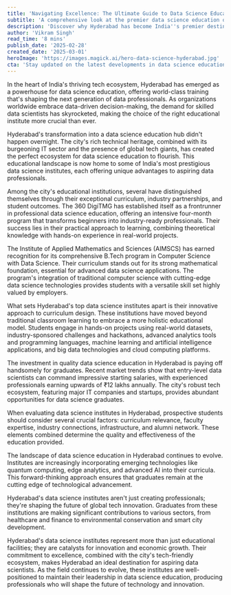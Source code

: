 ```yaml
---
title: 'Navigating Excellence: The Ultimate Guide to Data Science Education in Hyderabad''s Top Institutes'
subtitle: 'A comprehensive look at the premier data science education options in India''s tech hub'
description: 'Discover why Hyderabad has become India''s premier destination for data science education, featuring world-class institutes, innovative curricula, and exceptional career opportunities. Learn about the top institutions, their unique offerings, and what makes them stand out in this comprehensive guide.'
author: 'Vikram Singh'
read_time: '8 mins'
publish_date: '2025-02-28'
created_date: '2025-03-01'
heroImage: 'https://images.magick.ai/hero-data-science-hyderabad.jpg'
cta: 'Stay updated on the latest developments in data science education and tech innovation. Follow us on LinkedIn for exclusive insights, success stories, and industry updates from Hyderabad''s thriving tech ecosystem.'
---
```


In the heart of India's thriving tech ecosystem, Hyderabad has emerged as a powerhouse for data science education, offering world-class training that's shaping the next generation of data professionals. As organizations worldwide embrace data-driven decision-making, the demand for skilled data scientists has skyrocketed, making the choice of the right educational institute more crucial than ever.

Hyderabad's transformation into a data science education hub didn't happen overnight. The city's rich technical heritage, combined with its burgeoning IT sector and the presence of global tech giants, has created the perfect ecosystem for data science education to flourish. This educational landscape is now home to some of India's most prestigious data science institutes, each offering unique advantages to aspiring data professionals.

Among the city's educational institutions, several have distinguished themselves through their exceptional curriculum, industry partnerships, and student outcomes. The 360 DigiTMG has established itself as a frontrunner in professional data science education, offering an intensive four-month program that transforms beginners into industry-ready professionals. Their success lies in their practical approach to learning, combining theoretical knowledge with hands-on experience in real-world projects.

The Institute of Applied Mathematics and Sciences (AIMSCS) has earned recognition for its comprehensive B.Tech program in Computer Science with Data Science. Their curriculum stands out for its strong mathematical foundation, essential for advanced data science applications. The program's integration of traditional computer science with cutting-edge data science technologies provides students with a versatile skill set highly valued by employers.

What sets Hyderabad's top data science institutes apart is their innovative approach to curriculum design. These institutions have moved beyond traditional classroom learning to embrace a more holistic educational model. Students engage in hands-on projects using real-world datasets, industry-sponsored challenges and hackathons, advanced analytics tools and programming languages, machine learning and artificial intelligence applications, and big data technologies and cloud computing platforms.

The investment in quality data science education in Hyderabad is paying off handsomely for graduates. Recent market trends show that entry-level data scientists can command impressive starting salaries, with experienced professionals earning upwards of ₹12 lakhs annually. The city's robust tech ecosystem, featuring major IT companies and startups, provides abundant opportunities for data science graduates.

When evaluating data science institutes in Hyderabad, prospective students should consider several crucial factors: curriculum relevance, faculty expertise, industry connections, infrastructure, and alumni network. These elements combined determine the quality and effectiveness of the education provided.

The landscape of data science education in Hyderabad continues to evolve. Institutes are increasingly incorporating emerging technologies like quantum computing, edge analytics, and advanced AI into their curricula. This forward-thinking approach ensures that graduates remain at the cutting edge of technological advancement.

Hyderabad's data science institutes aren't just creating professionals; they're shaping the future of global tech innovation. Graduates from these institutions are making significant contributions to various sectors, from healthcare and finance to environmental conservation and smart city development.

Hyderabad's data science institutes represent more than just educational facilities; they are catalysts for innovation and economic growth. Their commitment to excellence, combined with the city's tech-friendly ecosystem, makes Hyderabad an ideal destination for aspiring data scientists. As the field continues to evolve, these institutes are well-positioned to maintain their leadership in data science education, producing professionals who will shape the future of technology and innovation.